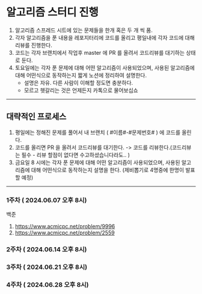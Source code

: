 # 알고리즘 스터디 진행

1. 알고리즘 스프레드 시트에 있는 문제들을 한개 혹은 두 개 씩 품.
2. 각자 알고리즘을 푼 내용을 레포지터리에 코드를 올리고 평일내에 각자 코드에 대해 리뷰를 진행한다.
3. 코드는 각자 브랜치에서 작업후 master 에 PR 를 올려서 코드리뷰를 대기하는 상태로 둔다.
4. 토요일에는 각자 푼 문제에 대해 어떤 알고리즘이 사용되었으며, 사용된 알고리즘에 대해 어떤식으로 동작하는지 짧게 노션에 정리하여 설명한다.
    - 설명은 자유. 다른 사람이 이해할 정도면 충분하다.
    - 모르고 헷갈리는 것은 언제든지 카톡으로 물어보십쇼

---

## 대략적인 프로세스

1. 평일에는 정해진 문제를 풀어서 내 브랜치 ( #이름#-#문제번호# ) 에 코드를 올린다.
2. 코드를 올리면 PR 을 올려서 코드리뷰를 대기한다. -> 코드를 리뷰한다.(코드리뷰는 필수 - 리뷰 할점이 없다면 수고하셨습니다라도.. )
3. 금요일 8 시에는 각자 푼 문제에 대해 어떤 알고리즘이 사용되었으며, 사용된 알고리즘에 대해 어떤식으로 동작하는지 설명을 한다. (제비뽑기로 4명중에 한명이 발표할 예정)

---

### 1주차 ( 2024.06.07 오후 8시)

백준

1. https://www.acmicpc.net/problem/9996
2. https://www.acmicpc.net/problem/2559

### 2주차 ( 2024.06.14 오후 8시)

### 3주차 ( 2024.06.21 오후 8시)

### 4주차 ( 2024.06.28 오후 8시)